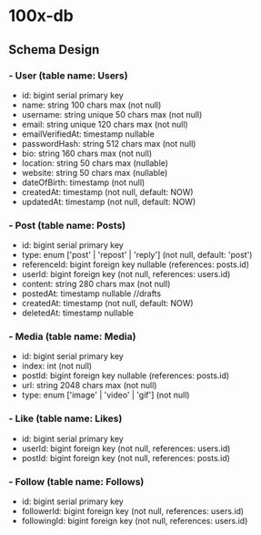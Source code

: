 # 100x-db

## Schema Design

### - User (table name: Users)

- id: bigint serial primary key
- name: string 100 chars max (not null)
- username: string unique 50 chars max (not null)
- email: string unique 120 chars max (not null)
- emailVerifiedAt: timestamp nullable
- passwordHash: string 512 chars max (not null)
- bio: string 160 chars max (not null)
- location: string 50 chars max (nullable)
- website: string 50 chars max (nullable)
- dateOfBirth: timestamp (not null)
- createdAt: timestamp (not null, default: NOW)
- updatedAt: timestamp (not null, default: NOW)

### - Post (table name: Posts)

- id: bigint serial primary key
- type: enum ['post' | 'repost' | 'reply'] (not null, default: 'post')
- referenceId: bigint foreign key nullable (references: posts.id)
- userId: bigint foreign key (not null, references: users.id)
- content: string 280 chars max (not null)
- postedAt: timestamp nullable //drafts
- createdAt: timestamp (not null, default: NOW)
- deletedAt: timestamp nullable

### - Media (table name: Media)

- id: bigint serial primary key
- index: int (not null)
- postId: bigint foreign key nullable (references: posts.id)
- url: string 2048 chars max (not null)
- type: enum ['image' | 'video' | 'gif'] (not null)

### - Like (table name: Likes)

- id: bigint serial primary key
- userId: bigint foreign key (not null, references: users.id)
- postId: bigint foreign key (not null, references: posts.id)

### - Follow (table name: Follows)

- id: bigint serial primary key
- followerId: bigint foreign key (not null, references: users.id)
- followingId: bigint foreign key (not null, references: users.id)
